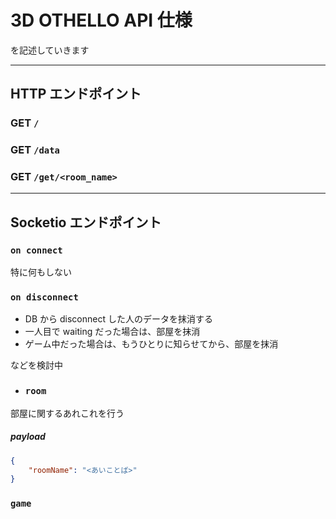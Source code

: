 # 3D OTHELLO API 仕様

を記述していきます

---

## HTTP エンドポイント

### GET `/`

### GET `/data`

### GET `/get/<room_name>`

---

## Socketio エンドポイント

### `on connect`

特に何もしない

### `on disconnect`

- DB から disconnect した人のデータを抹消する
- 一人目で waiting だった場合は、部屋を抹消
- ゲーム中だった場合は、もうひとりに知らせてから、部屋を抹消

などを検討中

- ### `room`

部屋に関するあれこれを行う

<!-- <br/> -->

##### payload

```Json
{
	"roomName": "<あいことば>"
}
```

### `game`

